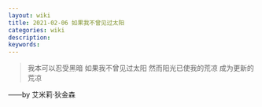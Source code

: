 ```yaml
---
layout: wiki
title: 2021-02-06 如果我不曾见过太阳
categories: wiki
description: 
keywords: 
---
```


>我本可以忍受黑暗
>如果我不曾见过太阳
>然而阳光已使我的荒凉
>成为更新的荒凉

——by 艾米莉·狄金森